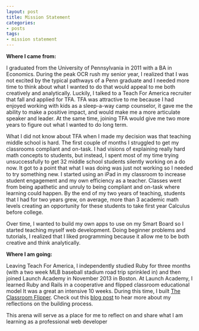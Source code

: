 ```yaml
---
layout: post
title: Mission Statement
categories:
- posts
tags:
- mission statement
---
```


**Where I came from:**

I graduated from the University of Pennsylvania in 2011 with a BA in Economics. During the peak OCR rush my senior year, I realized that I was not excited by the typical pathways of a Penn graduate and I needed more time to think about what I wanted to do that would appeal to me both creatively and analytically. Luckily, I talked to a Teach For America recruiter that fall and applied for TFA. TFA was attractive to me because I had enjoyed working with kids as a sleep-a-way camp counselor, it gave me the ability to make a positive impact, and would make me a more articulate speaker and leader. At the same time, joining TFA would give me two more years to figure out what I wanted to do long term.

What I did not know about TFA when I made my decision was that teaching middle school is hard. The first couple of months I struggled to get my classrooms compliant and on-task. I had visions of explaining really hard math concepts to students, but instead, I spent most of my time trying unsuccessfully to get 32 middle school students silently working on a do now. It got to a point that what I was doing was just not working so I needed to try something new. I started using an iPad in my classroom to increase student engagement and my own efficiency as a teacher. Classes went from being apathetic and unruly to being compliant and on-task where learning could happen. By the end of my two years of teaching, students that I had for two years grew, on average, more than 3 academic math levels creating an opportunity for these students to take first year Calculus before college.

Over time, I wanted to build my own apps to use on my Smart Board so I started teaching myself web development. Doing beginner problems and tutorials, I realized that I liked programming because it allow me to be both creative and think analytically.

**Where I am going:**

Leaving Teach For America, I independently studied Ruby for three months (with a two week MLB baseball stadium road trip sprinkled in) and then joined Launch Academy in November 2013 in Boston. At Launch Academy, I learned Ruby and Rails in a cooperative and flipped classroom educational model It was a great an intensive 10 weeks. During this time, I built [The Classroom Flipper](http://classroom-flipper.herokuapp.com/). Check out this [blog post](http://landonmarder.com/posts/2014/01/25/classroom-flipper-launch-academy.html) to hear more about my reflections on the building process.

This arena will serve as a place for me to reflect on and share what I am learning as a professional web developer
